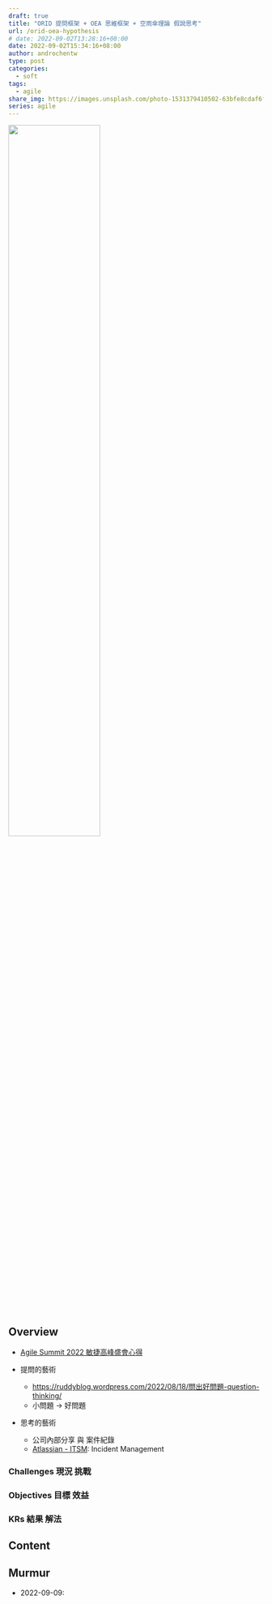 ```yaml
---
draft: true
title: "ORID 提問框架 + OEA 思維框架 + 空雨傘理論 假說思考"
url: /orid-oea-hypothesis
# date: 2022-09-02T13:28:16+08:00
date: 2022-09-02T15:34:16+08:00
author: androchentw
type: post
categories:
  - soft
tags: 
  - agile
share_img: https://images.unsplash.com/photo-1531379410502-63bfe8cdaf6f?ixlib=rb-1.2.1&ixid=MnwxMjA3fDB8MHxwaG90by1wYWdlfHx8fGVufDB8fHx8&auto=format&fit=crop&w=987&q=80
series: agile
---
```


<img style="width:60%;" src="https://images.unsplash.com/photo-1531379410502-63bfe8cdaf6f?ixlib=rb-1.2.1&ixid=MnwxMjA3fDB8MHxwaG90by1wYWdlfHx8fGVufDB8fHx8&auto=format&fit=crop&w=987&q=80">

## Overview

* [Agile Summit 2022 敏捷高峰盛會心得](https://blog.androchen.tw/agile-summit-2022)

* 提問的藝術
  * <https://ruddyblog.wordpress.com/2022/08/18/問出好問題-question-thinking/>
  * 小問題 -> 好問題

* 思考的藝術
  * 公司內部分享 與 案件紀錄
  * [Atlassian - ITSM](https://blog.androchen.tw/atlassian-itsm/): Incident Management

### Challenges 現況 挑戰

### Objectives 目標 效益

### KRs 結果 解法

<!--more-->

## Content

## Murmur

* 2022-09-09:
